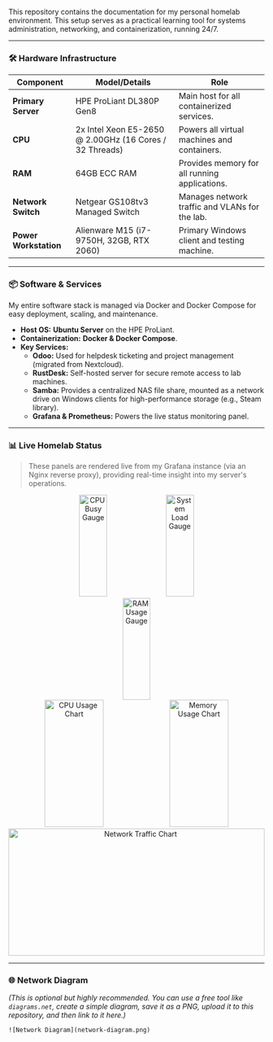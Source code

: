 
This repository contains the documentation for my personal homelab environment. This setup serves as a practical learning tool for systems administration, networking, and containerization, running 24/7.

</div>

---

### 🛠️ Hardware Infrastructure

| Component         | Model/Details                                       | Role                                           |
| ----------------- | --------------------------------------------------- | ---------------------------------------------- |
| **Primary Server** | HPE ProLiant DL380P Gen8                            | Main host for all containerized services.      |
| **CPU** | 2x Intel Xeon E5-2650 @ 2.00GHz (16 Cores / 32 Threads) | Powers all virtual machines and containers.    |
| **RAM** | 64GB ECC RAM                                        | Provides memory for all running applications.  |
| **Network Switch** | Netgear GS108tv3 Managed Switch                     | Manages network traffic and VLANs for the lab. |
| **Power Workstation** | Alienware M15 (i7-9750H, 32GB, RTX 2060)            | Primary Windows client and testing machine.    |

---

### 📦 Software & Services

My entire software stack is managed via Docker and Docker Compose for easy deployment, scaling, and maintenance.

* **Host OS:** **Ubuntu Server** on the HPE ProLiant.
* **Containerization:** **Docker & Docker Compose**.
* **Key Services:**
    * **Odoo:** Used for helpdesk ticketing and project management (migrated from Nextcloud).
    * **RustDesk:** Self-hosted server for secure remote access to lab machines.
    * **Samba:** Provides a centralized NAS file share, mounted as a network drive on Windows clients for high-performance storage (e.g., Steam library).
    * **Grafana & Prometheus:** Powers the live status monitoring panel.

---

### 📊 Live Homelab Status

> These panels are rendered live from my Grafana instance (via an Nginx reverse proxy), providing real-time insight into my server's operations.

<div align="center">
  <img src="https://grafana.infernalaquatics.com/d-solo/rYdddlPWk/node-exporter-full?orgId=1&panelId=20&render=1&theme=dark" alt="CPU Busy Gauge" width="33%" height="200" frameborder="0"/>
  <img src="https://grafana.infernalaquatics.com/d-solo/rYdddlPWk/node-exporter-full?orgId=1&panelId=155&render=1&theme=dark" alt="System Load Gauge" width="33%" height="200" frameborder="0"/>
  <img src="https://grafana.infernalaquatics.com/d-solo/rYdddlPWk/node-exporter-full?orgId=1&panelId=16&render=1&theme=dark" alt="RAM Usage Gauge" width="33%" height="200" frameborder="0"/>
  <br/>
  <img src="https://grafana.infernalaquatics.com/d-solo/rYdddlPWk/node-exporter-full?orgId=1&panelId=77&render=1&theme=dark" alt="CPU Usage Chart" width="48%" height="250" frameborder="0"/>
  <img src="https://grafana.infernalaquatics.com/d-solo/rYdddlPWk/node-exporter-full?orgId=1&panelId=78&render=1&theme=dark" alt="Memory Usage Chart" width="48%" height="250" frameborder="0"/>
  <br/>
  <img src="https://grafana.infernalaquatics.com/d-solo/rYdddlPWk/node-exporter-full?orgId=1&panelId=74&render=1&theme=dark" alt="Network Traffic Chart" width="100%" height="250" frameborder="0"/>
</div>

---

### 🌐 Network Diagram

*(This is optional but highly recommended. You can use a free tool like `diagrams.net`, create a simple diagram, save it as a PNG, upload it to this repository, and then link to it here.)*

`![Network Diagram](network-diagram.png)`
